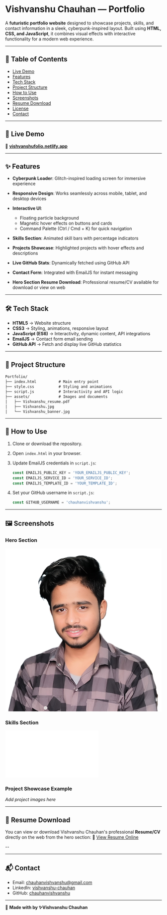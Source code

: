 # Vishvanshu Chauhan — Portfolio


A **futuristic portfolio website** designed to showcase projects, skills, and contact information in a sleek, cyberpunk-inspired layout. Built using **HTML, CSS, and JavaScript**, it combines visual effects with interactive functionality for a modern web experience.

---

## 📑 Table of Contents

* [Live Demo](#🚀-live-demo)
* [Features](#✨-features)
* [Tech Stack](#🛠️-tech-stack)
* [Project Structure](#📂-project-structure)
* [How to Use](#📝-how-to-use)
* [Screenshots](#🖼️-screenshots)
* [Resume Download](#📄-resume-download)
* [License](#📜-license)
* [Contact](#📬-contact)

---

## 🚀 Live Demo

🔗 **[vishvanshufolio.netlify.app](https://vishvanshufolio.netlify.app/)**

---

## ✨ Features

* **Cyberpunk Loader**: Glitch-inspired loading screen for immersive experience
* **Responsive Design**: Works seamlessly across mobile, tablet, and desktop devices
* **Interactive UI**:

  * Floating particle background
  * Magnetic hover effects on buttons and cards
  * Command Palette (Ctrl / Cmd + K) for quick navigation
* **Skills Section**: Animated skill bars with percentage indicators
* **Projects Showcase**: Highlighted projects with hover effects and descriptions
* **Live GitHub Stats**: Dynamically fetched using GitHub API
* **Contact Form**: Integrated with EmailJS for instant messaging
* **Hero Section Resume Download**: Professional resume/CV available for download or view on web

---

## 🛠️ Tech Stack

* **HTML5** → Website structure
* **CSS3** → Styling, animations, responsive layout
* **JavaScript (ES6)** → Interactivity, dynamic content, API integrations
* **EmailJS** → Contact form email sending
* **GitHub API** → Fetch and display live GitHub statistics

---

## 📂 Project Structure

```
Portfolio/
├── index.html          # Main entry point
├── style.css           # Styling and animations
├── script.js           # Interactivity and API logic
├── assets/             # Images and documents
│   ├── Vishvanshu_resume.pdf
│   ├── Vishvanshu.jpg
│   └── Vishvanshu_banner.jpg
```

---

## 📝 How to Use

1. Clone or download the repository.
2. Open `index.html` in your browser.
3. Update EmailJS credentials in `script.js`:

   ```js
   const EMAILJS_PUBLIC_KEY = 'YOUR_EMAILJS_PUBLIC_KEY';
   const EMAILJS_SERVICE_ID = 'YOUR_SERVICE_ID';
   const EMAILJS_TEMPLATE_ID = 'YOUR_TEMPLATE_ID';
   ```
4. Set your GitHub username in `script.js`:

   ```js
   const GITHUB_USERNAME = 'chauhanvishvanshu';
   ```

---

## 🖼️ Screenshots

### Hero Section

![Hero Section](assets/Vishvanshu.jpg)

### Skills Section

![Skills Section](assets/Vishvanshu_resume.pdf)

### Project Showcase Example

*Add project images here*

---

## 📄 Resume Download

You can view or download Vishvanshu Chauhan's professional **Resume/CV** directly on the web from the hero section:
🔗 [View Resume Online](https://vishvanshufolio.netlify.app/assets/Vishvanshu_resume.pdf)

--

---

## 📬 Contact

* Email: [chauhanvishvanshu@gmail.com](mailto:chauhanvishvanshu@gmail.com)
* LinkedIn: [vishvanshu-chauhan](https://www.linkedin.com/in/vishvanshu-chauhan)
* GitHub: [chauhanvishvanshu](https://github.com/chauhanvishvanshu)

---

🔗 **Made with by ✨Vishvanshu Chauhan**
